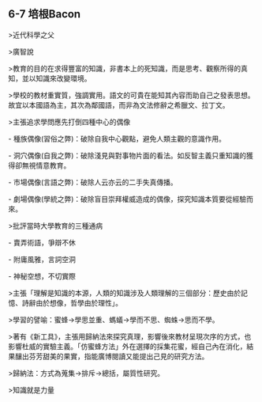 
## 6-7 培根Bacon

\>近代科學之父

  

\>廣智說

  

\>教育的目的在求得豐富的知識，非書本上的死知識，而是思考、觀察所得的真知，並以知識來改變環境。

  

\>學校的教材重實質，強調實用。語文的可貴在能知其內容而助自己之發表思想。故宜以本國語為主，其次為鄰國語，而非為文法修辭之希臘文、拉丁文。

  

\>主張追求學問應先打倒四種中心的偶像

\- 種族偶像(習俗之弊)：破除自我中心觀點，避免人類主觀的意識作用。

\- 洞穴偶像(自我之弊)：破除淺見與對事物片面的看法。如反智主義只重知識的獲得卻無視情意教育。

\- 市場偶像(言語之弊)：破除人云亦云的二手失真傳播。

\- 劇場偶像(學統之弊)：破除盲目崇拜權威造成的偶像，探究知識本質要從經驗而來。

  

\>批評當時大學教育的三種通病

\- 賣弄術語，爭辯不休

\- 附庸風雅，言詞空洞

\- 神秘空想，不切實際

  

\>主張「理解是知識的本源，人類的知識涉及人類理解的三個部分：歷史由於記憶、詩辭由於想像，哲學由於理性」。

  

\>學習的譬喻：蜜蜂→學思並重、螞蟻→學而不思、蜘蛛→思而不學。

  

\>著有《新工具》，主張用歸納法來探究真理，影響後來教材呈現次序的方式，也影響杜威的實驗主義。「仿蜜蜂方法」外在選擇的採集花蜜，經自己內在消化，結果釀出芬芳甜美的果實，指能廣博閱讀又能提出己見的研究方法。

  

\>歸納法：方式為蒐集→排斥→總括，屬質性研究。

  

\>知識就是力量
